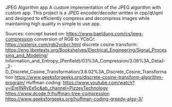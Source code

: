 JPEG Algorithm app
A custom implementation of the JPEG algorithm with custom app. This project is a JPEG encoder/decoder written in cpp/qt/qml and designed to efficiently compress and decompress images while maintaining high quality in simple to use app.

Sources: 
concept based on: https://www.baeldung.com/cs/jpeg-compression 
conversion of RGB to YCbCr: https://sistenix.com/rgb2ycbcr.html discrete cosine transform:                                                   
                            https://eng.libretexts.org/Bookshelves/Electrical_Engineering/Signal_Processing_and_Modeling/
Information_and_Entropy_(Penfield)/03%3A_Compression/3.08%3A_Detail-_2-D_Discrete_Cosine_Transformation/3.8.02%3A_Discrete_Cosine_Transformation 
                            https://www.geeksforgeeks.org/discrete-cosine-transform-algorithm-program/ 
Huffman coding: https://www.youtube.com/watch?v=iEm1NRyEe5c&ab_channel=PizzeyTechnology 
                https://www.dcode.fr/huffman-tree-compression 
                https://www.geeksforgeeks.org/huffman-coding-greedy-algo-3/
